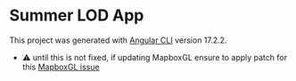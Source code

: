 # Summer LOD App

This project was generated with [Angular CLI](https://github.com/angular/angular-cli) version 17.2.2.

- ⚠️ until this is not fixed, if updating MapboxGL ensure to apply patch for this [MapboxGL issue](https://github.com/Wykks/ngx-mapbox-gl/issues/410)
